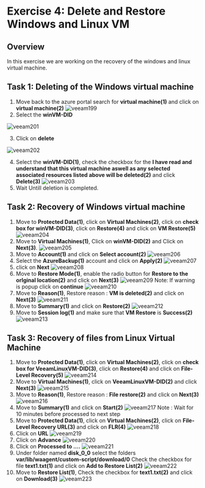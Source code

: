 # Exercise 4: Delete and Restore Windows  and Linux VM


## Overview
In this exercise we are working on the recovery of the windows and linux virtual machine.


## Task 1: Deleting of the Windows virtual machine
1. Move back to the azure portal search for **virtual machine(1)** and click on **virtual machine(2)**
![veeam199](./images/veeam199.png)
2. Select the **winVM-DID**

![veeam201](./images/veeam201.png)

3. Click on **delete**

![veeam202](./images/veeam202.png)

4. Select the **winVM-DID(1)**, check the checkbox for the **I have read and understand that this virtual machine aswell as any selected associated resources listed above will be deleted(2)** and click **Delete(3)**
![veeam203](./images/veeam203.png)
5. Wait Untill deletion is completed.


## Task 2: Recovery of Windows virtual machine
1. Move to **Protected Data(1)**, click on **Virtual Machines(2)**, click on **check box for winVM-DID(3)**, click on **Restore(4)** and click on **VM Restore(5)**
![veeam204](./images/veeam204.png)
2. Move to **Virtual Machines(1)**, Click on **winVM-DID(2)** and Click on **Next(3)**.
![veeam205](./images/veeam205.png)
3. Move to **Account(1)** and click on **Select account(2)**
![veeam206](./images/veeam206.png)
4. Select the **AzureBackup(1)** account and click on **Apply(2)**
![veeam207](./images/veeam207.png)
5. click on **Next**
![veeam208](./images/veeam208.png)
6. Move to **Restore Mode(1)**, enable the radio button for **Restore to the orIginal location(2)** and click on **Next(3)**
![veeam209](./images/veeam209.png)
Note: If warning is popup click on **continue**
![veeam210](./images/veeam210.png)
7. Move to **Reason(1)**, Restore reason : **VM is deleted(2)** and click on **Next(3)**
![veeam211](./images/veeam211.png)
8. Move to **Summary(1)** and click on **Restore(2)**
![veeam212](./images/veeam212.png)
9. Move to **Session log(1)** and make sure that **VM Restore** is **Success(2)**
![veeam213](./images/veeam213.png)

## Task 3: Recovery of files from Linux Virtual Machine
1. Move to **Protected Data(1)**, click on **Virtual Machines(2)**, click on **check box for VeeamLinuxVM-DID(3)**, click on **Restore(4)** and click on **File-Level Recovery(5)**
![veeam214](./images/veeam214.png)
2. Move to **Virtual Machines(1)**, click on **VeeamLinuxVM-DID(2)** and click **Next(3)**
![veeam215](./images/veeam215.png)
3. Move to **Reason(1)**, Restore reason : **File restore(2)** and click on **Next(3)**
![veeam216](./images/veeam216.png)
4. Move to **Summary(1)** and click on **Start(2)**
![veeam217](./images/veeam217.png)
Note : Wait for 10 minutes before processed to next step
5. Move to **Protected Data(1)**, click on **Virtual Machines(2)**, click on **File-Level Recovery URL(3)** and click on **FLR(4)**
![veeam218](./images/veeam218.png)
6. Click on **URL**
![veeam219](./images/veeam219.png)
7. Click on **Advance**
![veeam220](./images/veeam220.png)
8. Click on **Processed to ....**
![veeam221](./images/veeam221.png)
9. Under folder named **disk_0_0** select the folders **var/lib/waagent/custom-script/download/0** Check the checkbox for file **text1.txt(1)** and click on **Add to Restore List(2)**
![veeam222](./images/veeam222.png)
10. Move to **Restore List(1)**, Check the checkbox for **text1.txt(2)** and click on **Download(3)**
![veeam223](./images/veeam223.png)
